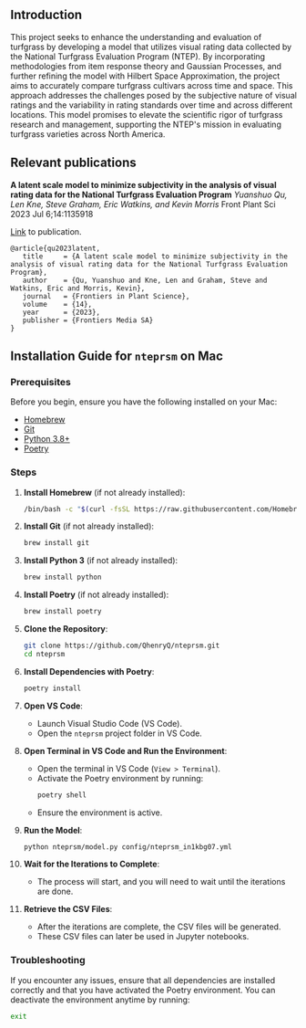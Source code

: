 ## Introduction
This project seeks to enhance the understanding and evaluation of turfgrass by developing a model that utilizes visual rating data collected by the National Turfgrass Evaluation Program (NTEP). By incorporating methodologies from item response theory and Gaussian Processes, and further refining the model with Hilbert Space Approximation, the project aims to accurately compare turfgrass cultivars across time and space. This approach addresses the challenges posed by the subjective nature of visual ratings and the variability in rating standards over time and across different locations. This model promises to elevate the scientific rigor of turfgrass research and management, supporting the NTEP's mission in evaluating turfgrass varieties across North America.


## Relevant publications

**A latent scale model to minimize subjectivity in the analysis of visual rating data for the National Turfgrass Evaluation Program**
*Yuanshuo Qu, Len Kne, Steve Graham, Eric Watkins, and Kevin Morris*
Front Plant Sci 2023 Jul 6;14:1135918

[Link](https://www.frontiersin.org/articles/10.3389/fpls.2023.1135918/full) to publication.
```
@article{qu2023latent,
   title     = {A latent scale model to minimize subjectivity in the analysis of visual rating data for the National Turfgrass Evaluation Program},
   author    = {Qu, Yuanshuo and Kne, Len and Graham, Steve and Watkins, Eric and Morris, Kevin},
   journal   = {Frontiers in Plant Science},
   volume    = {14},
   year      = {2023},
   publisher = {Frontiers Media SA}
}
```

## Installation Guide for `nteprsm` on Mac

### Prerequisites

Before you begin, ensure you have the following installed on your Mac:

- [Homebrew](https://brew.sh/)
- [Git](https://git-scm.com/)
- [Python 3.8+](https://www.python.org/)
- [Poetry](https://python-poetry.org/)

### Steps

1. **Install Homebrew** (if not already installed):
    ```sh
    /bin/bash -c "$(curl -fsSL https://raw.githubusercontent.com/Homebrew/install/HEAD/install.sh)"
    ```

2. **Install Git** (if not already installed):
    ```sh
    brew install git
    ```

3. **Install Python 3** (if not already installed):
    ```sh
    brew install python
    ```

4. **Install Poetry** (if not already installed):
    ```sh
    brew install poetry
    ```

5. **Clone the Repository**:
    ```sh
    git clone https://github.com/QhenryQ/nteprsm.git
    cd nteprsm
    ```

6. **Install Dependencies with Poetry**:
    ```sh
    poetry install
    ```

7. **Open VS Code**:
    - Launch Visual Studio Code (VS Code).
    - Open the `nteprsm` project folder in VS Code.

8. **Open Terminal in VS Code and Run the Environment**:
    - Open the terminal in VS Code (`View > Terminal`).
    - Activate the Poetry environment by running:
        ```sh
        poetry shell
        ```
    - Ensure the environment is active.

9. **Run the Model**:
    ```sh
    python nteprsm/model.py config/nteprsm_in1kbg07.yml
    ```

10. **Wait for the Iterations to Complete**:
    - The process will start, and you will need to wait until the iterations are done.

11. **Retrieve the CSV Files**:
    - After the iterations are complete, the CSV files will be generated.
    - These CSV files can later be used in Jupyter notebooks.

### Troubleshooting

If you encounter any issues, ensure that all dependencies are installed correctly and that you have activated the Poetry environment. You can deactivate the environment anytime by running:
```sh
exit


